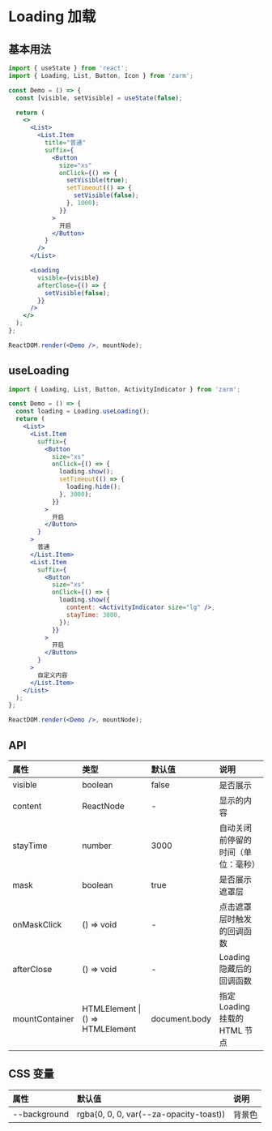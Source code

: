 # Loading 加载

## 基本用法

```jsx
import { useState } from 'react';
import { Loading, List, Button, Icon } from 'zarm';

const Demo = () => {
  const [visible, setVisible] = useState(false);

  return (
    <>
      <List>
        <List.Item
          title="普通"
          suffix={
            <Button
              size="xs"
              onClick={() => {
                setVisible(true);
                setTimeout(() => {
                  setVisible(false);
                }, 1000);
              }}
            >
              开启
            </Button>
          }
        />
      </List>

      <Loading
        visible={visible}
        afterClose={() => {
          setVisible(false);
        }}
      />
    </>
  );
};

ReactDOM.render(<Demo />, mountNode);
```

## useLoading

```jsx
import { Loading, List, Button, ActivityIndicator } from 'zarm';

const Demo = () => {
  const loading = Loading.useLoading();
  return (
    <List>
      <List.Item
        suffix={
          <Button
            size="xs"
            onClick={() => {
              loading.show();
              setTimeout(() => {
                loading.hide();
              }, 3000);
            }}
          >
            开启
          </Button>
        }
      >
        普通
      </List.Item>
      <List.Item
        suffix={
          <Button
            size="xs"
            onClick={() => {
              loading.show({
                content: <ActivityIndicator size="lg" />,
                stayTime: 3000,
              });
            }}
          >
            开启
          </Button>
        }
      >
        自定义内容
      </List.Item>
    </List>
  );
};

ReactDOM.render(<Demo />, mountNode);
```

## API

| 属性           | 类型                                 | 默认值        | 说明                               |
| :------------- | :----------------------------------- | :------------ | :--------------------------------- |
| visible        | boolean                              | false         | 是否展示                           |
| content        | ReactNode                            | -             | 显示的内容                         |
| stayTime       | number                               | 3000          | 自动关闭前停留的时间（单位：毫秒） |
| mask           | boolean                              | true          | 是否展示遮罩层                     |
| onMaskClick    | () => void                           | -             | 点击遮罩层时触发的回调函数         |
| afterClose     | () => void                           | -             | Loading 隐藏后的回调函数           |
| mountContainer | HTMLElement &#124; () => HTMLElement | document.body | 指定 Loading 挂载的 HTML 节点      |

## CSS 变量

| 属性         | 默认值                                 | 说明   |
| :----------- | :------------------------------------- | :----- |
| --background | rgba(0, 0, 0, var(--za-opacity-toast)) | 背景色 |
